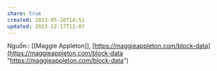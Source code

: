 ```yaml
---
share: true
created: 2023-05-26T14:51
updated: 2023-12-17T11:07
---
```

Nguồn:: [[Maggie Appleton]], [https://maggieappleton.com/block-data](https://maggieappleton.com/block-data "https://maggieappleton.com/block-data")
